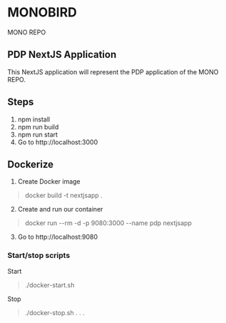 # MONOBIRD

MONO REPO

## PDP NextJS Application

This NextJS application will represent the PDP application of the MONO REPO.

## Steps

1. npm install
2. npm run build
3. npm run start
4. Go to http://localhost:3000

## Dockerize

1. Create Docker image

> docker build -t nextjsapp .

2. Create and run our container

> docker run --rm -d -p 9080:3000 --name pdp nextjsapp

3. Go to http://localhost:9080

### Start/stop scripts

Start

> ./docker-start.sh

Stop

> ./docker-stop.sh
.
.
.
